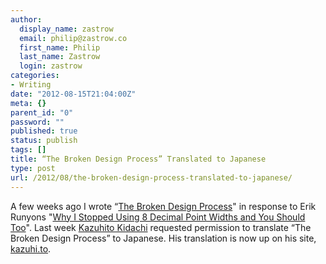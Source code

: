 ```yaml
---
author:
  display_name: zastrow
  email: philip@zastrow.co
  first_name: Philip
  last_name: Zastrow
  login: zastrow
categories:
- Writing
date: "2012-08-15T21:04:00Z"
meta: {}
parent_id: "0"
password: ""
published: true
status: publish
tags: []
title: “The Broken Design Process” Translated to Japanese
type: post
url: /2012/08/the-broken-design-process-translated-to-japanese/
---
```

<p>A few weeks ago I wrote “<a href="http://phanza.com/2012/07/31/the-broken-design-process">The Broken Design Process</a>" in response to Erik Runyons "<a href="http://weedygarden.net/2012/07/why-i-stopped-using-8-decimal-point-widths-and-you-should-too/">Why I Stopped Using 8 Decimal Point Widths and You Should Too</a>". Last week <a href="https://twitter.com/kazuhito/">Kazuhito Kidachi</a> requested permission to translate “The Broken Design Process” to Japanese. His translation is now up on his site, <a href="http://kidachi.kazuhi.to/blog/archives/037559.html">kazuhi.to</a>.</p>
